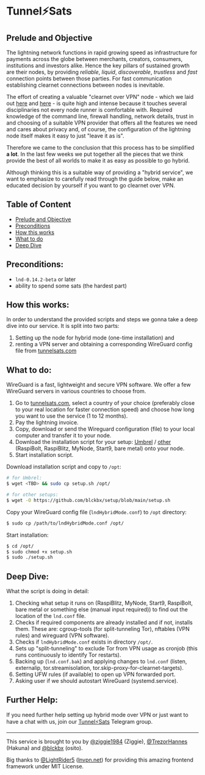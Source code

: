 # Tunnel⚡Sats

## Prelude and Objective ##
The lightning network functions in rapid growing speed as infrastructure for payments across the globe between merchants, creators, consumers, institutions and investors alike. Hence the key pillars of sustained growth are their nodes, by providing _reliable_, _liquid_, _discoverable_, _trustless_ and _fast_ connection points between those parties. For fast communication establishing clearnet connections between nodes is inevitable. 

The effort of creating a valuable "clearnet over VPN" node - which we laid out [here](https://blckbx.github.io/lnd-hybrid-mode/) and [here](https://github.com/TrezorHannes/Dual-LND-Hybrid-VPS) - is quite high and intense because it touches several disciplinaries not every node runner is comfortable with. Required knowledge of the command line, firewall handling, network details, trust in and choosing of a suitable VPN provider that offers all the features we need and cares about privacy and, of course, the configuration of the lightning node itself makes it easy to just "leave it as is".

Therefore we came to the conclusion that this process has to be simplified **a lot**. In the last few weeks we put together all the pieces that we think provide the best of all worlds to make it as easy as possible to go hybrid. 

Although thinking this is a suitable way of providing a "hybrid service", we want to emphasize to carefully read through the guide below, make an educated decision by yourself if you want to go clearnet over VPN.


## Table of Content ##

- [Prelude and Objective](#prelude-and-objective)
- [Preconditions](#preconditions)
- [How this works](#how-this-works)
- [What to do](#what-to-do)
- [Deep Dive](#deep-dive)


## Preconditions: ##

- `lnd-0.14.2-beta` or later
- ability to spend some sats (the hardest part)


## How this works: ##

In order to understand the provided scripts and steps we gonna take a deep dive into our service. It is split into two parts: 

1) Setting up the node for hybrid mode (one-time installation) and
2) renting a VPN server and obtaining a corresponding WireGuard config file from [tunnelsats.com](https://www.tunnelsats.com)


## What to do: ##

WireGuard is a fast, lightweight and secure VPN software. We offer a few WireGuard servers in various countries to choose from. 
1) Go to [tunnelsats.com](https://www.tunnelsats.com), select a country of your choice (preferably close to your real location for faster connection speed) and choose how long you want to use the service (1 to 12 months).
2) Pay the lightning invoice.
3) Copy, download or send the Wireguard configuration (file) to your local computer and transfer it to your node.
4) Download the installation script for your setup: [Umbrel](https://tbd) / [other](https://github.com/blckbx/setup/blob/main/setup.sh) (RaspiBolt, RaspiBlitz, MyNode, Start9, bare metal) onto your node.
5) Start installation script.

  Download installation script and copy to `/opt`:
  ```sh
  # for Umbrel:
  $ wget <TBD> && sudo cp setup.sh /opt/
  
  # for other setups:
  $ wget -O https://github.com/blckbx/setup/blob/main/setup.sh
  ```
  Copy your WireGuard config file (`lndHybridMode.conf`) to `/opt` directory:
  ```sh
  $ sudo cp /path/to/lndHybridMode.conf /opt/
  ```
  Start installation:
  ```sh
  $ cd /opt/
  $ sudo chmod +x setup.sh
  $ sudo ./setup.sh
  ```


## Deep Dive: ##

What the script is doing in detail:

1) Checking what setup it runs on (RaspiBlitz, MyNode, Start9, RaspiBolt, bare metal or something else (manual input required)) to find out the location of the `lnd.conf` file.
2) Checks if required components are already installed and if not, installs them. These are: cgroup-tools (for split-tunneling Tor), nftables (VPN rules) and wireguard (VPN software).
3) Checks if `lndHybridMode.conf` exists in directory `/opt/`.
4) Sets up "split-tunneling" to exclude Tor from VPN usage as cronjob (this runs continuously to identify Tor restarts).
5) Backing up (`lnd.conf.bak`) and applying changes to `lnd.conf` (listen, externalip, tor.streamisolation, tor.skip-proxy-for-clearnet-targets).
6) Setting UFW rules (if available) to open up VPN forwarded port.
7) Asking user if we should autostart WireGuard (systemd.service).


## Further Help: ##

If you need further help setting up hybrid mode over VPN 
or just want to have a chat with us, join our [Tunnel⚡Sats](https://t.me/+NJylaUom-rxjYjU6) Telegram group.

____________________________________________________________

This service is brought to you by [@ziggie1984](https://github.com/ziggie1984) (Ziggie), [@TrezorHannes](https://github.com/TrezorHannes) (Hakuna) and [@blckbx](https://github.com/blckbx) (osito).

Big thanks to [@LightRider5](https://github.com/LightRider5) ([lnvpn.net](https://lnvpn.net)) 
for providing this amazing frontend framework under MIT License.
